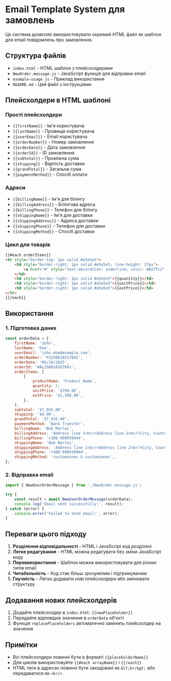 # Email Template System для замовлень

Ця система дозволяє використовувати окремий HTML файл як шаблон для email повідомлень про замовлення.

## Структура файлів

-   `index.html` - HTML шаблон з плейсхолдерами
-   `NewOrder.message.js` - JavaScript функція для відправки email
-   `example-usage.js` - Приклад використання
-   `README.md` - Цей файл з інструкціями

## Плейсхолдери в HTML шаблоні

### Прості плейсхолдери

-   `{{firstName}}` - Ім'я користувача
-   `{{lastName}}` - Прізвище користувача
-   `{{userEmail}}` - Email користувача
-   `{{orderNumber}}` - Номер замовлення
-   `{{orderDate}}` - Дата замовлення
-   `{{orderId}}` - ID замовлення
-   `{{subtotal}}` - Проміжна сума
-   `{{shipping}}` - Вартість доставки
-   `{{grandTotal}}` - Загальна сума
-   `{{paymentMethod}}` - Спосіб оплати

### Адреси

-   `{{billingName}}` - Ім'я для білінгу
-   `{{billingAddress}}` - Білінгова адреса
-   `{{billingPhone}}` - Телефон для білінгу
-   `{{shippingName}}` - Ім'я для доставки
-   `{{shippingAddress}}` - Адреса доставки
-   `{{shippingPhone}}` - Телефон для доставки
-   `{{shippingMethod}}` - Спосіб доставки

### Цикл для товарів

```html
{{#each orderItems}}
<tr style="border-top: 1px solid #e5e5e5">
    <td style="border-right: 1px solid #e5e5e5; line-height: 17px">
        <a href="#" style="text-decoration: underline; color: #027fc2" target="_blank"> {{productName}} </a>
    </td>
    <td style="border-right: 1px solid #e5e5e5">{{quantity}}</td>
    <td style="border-right: 1px solid #e5e5e5">{{unitPrice}}</td>
    <td style="border-right: 1px solid #e5e5e5">{{extPrice}}</td>
</tr>
{{/each}}
```

## Використання

### 1. Підготовка даних

```javascript
const orderData = {
    firstName: 'John',
    lastName: 'Doe',
    userEmail: 'john.doe@example.com',
    orderNumber: 'FS250618217042',
    orderDate: '06/18/2025',
    orderId: '#AL250618167041',
    orderItems: [
        {
            productName: 'Product Name',
            quantity: 2,
            unitPrice: '$799.00',
            extPrice: '$1,598.00',
        },
    ],
    subtotal: '$7,935.00',
    shipping: '$0.00',
    grandTotal: '$7,935.00',
    paymentMethod: 'Bank Transfer',
    billingName: 'Bob Marlei',
    billingAddress: 'Address line 1<br/>Address line 2<br/>City, Country',
    billingPhone: '+380-990939944',
    shippingName: 'Bob Marlei',
    shippingAddress: 'Address line 1<br/>Address line 2<br/>City, Country',
    shippingPhone: '+380-990939944',
    shippingMethod: 'customzones & customzones',
};
```

### 2. Відправка email

```javascript
import { NewUserOrderMessage } from './NewOrder.message.js';

try {
    const result = await NewUserOrderMessage(orderData);
    console.log('Email sent successfully:', result);
} catch (error) {
    console.error('Failed to send email:', error);
}
```

## Переваги цього підходу

1. **Розділення відповідальності** - HTML і JavaScript код розділені
2. **Легке редагування** - HTML можна редагувати без зміни JavaScript коду
3. **Перевикористання** - Шаблон можна використовувати для різних типів email
4. **Читабельність** - Код стає більш зрозумілим і підтримуваним
5. **Гнучкість** - Легко додавати нові плейсхолдери або змінювати структуру

## Додавання нових плейсхолдерів

1. Додайте плейсхолдер в `index.html`: `{{newPlaceholder}}`
2. Передайте відповідне значення в `orderData` об'єкті
3. Функція `replacePlaceholders` автоматично замінить плейсхолдер на значення

## Примітки

-   Всі плейсхолдери повинні бути в форматі `{{placeholderName}}`
-   Для циклів використовуйте `{{#each arrayName}}` і `{{/each}}`
-   HTML теги в адресах повинні бути закодовані як `&lt;br/&gt;` або передаватися як `<br/>`
